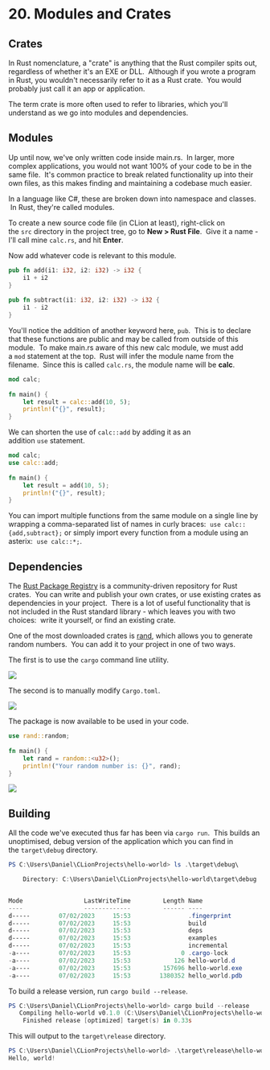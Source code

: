 # 20. Modules and Crates

## Crates

In Rust nomenclature, a "crate" is anything that the Rust compiler spits out, regardless of whether it's an EXE or DLL.  Although if you wrote a program in Rust, you wouldn't necessarily refer to it as a Rust crate.  You would probably just call it an app or application.

The term crate is more often used to refer to libraries, which you'll understand as we go into modules and dependencies.

## Modules

Up until now, we've only written code inside main.rs.  In larger, more complex applications, you would not want 100% of your code to be in the same file.  It's common practice to break related functionality up into their own files, as this makes finding and maintaining a codebase much easier.

In a language like C#, these are broken down into namespace and classes.  In Rust, they're called modules.

To create a new source code file (in CLion at least), right-click on the `src` directory in the project tree, go to **New > Rust File**.  Give it a name - I'll call mine `calc.rs`, and hit **Enter**.

Now add whatever code is relevant to this module.

```rust
pub fn add(i1: i32, i2: i32) -> i32 {  
    i1 + i2  
}  
  
pub fn subtract(i1: i32, i2: i32) -> i32 {  
    i1 - i2  
}
```

You'll notice the addition of another keyword here, `pub`.  This is to declare that these functions are public and may be called from outside of this module.  To make main.rs aware of this new calc module, we must add a `mod` statement at the top.  Rust will infer the module name from the filename.  Since this is called `calc.rs`, the module name will be **calc**.

```rust
mod calc;  
  
fn main() {  
    let result = calc::add(10, 5);  
    println!("{}", result);  
}
```

We can shorten the use of `calc::add` by adding it as an addition `use` statement.

```rust
mod calc;  
use calc::add;  
  
fn main() {  
    let result = add(10, 5);  
    println!("{}", result);  
}
```

You can import multiple functions from the same module on a single line by wrapping a comma-separated list of names in curly braces:  `use calc::{add,subtract};` or simply import every function from a module using an asterix:  `use calc::*;`.

## Dependencies

The [Rust Package Registry](https://crates.io/) is a community-driven repository for Rust crates.  You can write and publish your own crates, or use existing crates as dependencies in your project.  There is a lot of useful functionality that is not included in the Rust standard library - which leaves you with two choices:  write it yourself, or find an existing crate.

One of the most downloaded crates is [rand](https://crates.io/crates/rand), which allows you to generate random numbers.  You can add it to your project in one of two ways.

The first is to use the `cargo` command line utility.

![](https://files.cdn.thinkific.com/file_uploads/584845/images/204/fa2/641/cargo-add.png)

The second is to manually modify `Cargo.toml`.

![](https://files.cdn.thinkific.com/file_uploads/584845/images/49a/323/507/toml.png)

The package is now available to be used in your code.

```rust
use rand::random;  
  
fn main() {  
    let rand = random::<u32>();  
    println!("Your random number is: {}", rand);  
}
```

![](https://files.cdn.thinkific.com/file_uploads/584845/images/329/64c/539/rand-output.png)

## Building

All the code we've executed thus far has been via `cargo run`.  This builds an unoptimised, debug version of the application which you can find in the `target\debug` directory.
```powershell
PS C:\Users\Daniel\CLionProjects\hello-world> ls .\target\debug\

    Directory: C:\Users\Daniel\CLionProjects\hello-world\target\debug


Mode                 LastWriteTime         Length Name
----                 -------------         ------ ----
d-----        07/02/2023     15:53                .fingerprint
d-----        07/02/2023     15:53                build
d-----        07/02/2023     15:53                deps
d-----        07/02/2023     15:53                examples
d-----        07/02/2023     15:53                incremental
-a----        07/02/2023     15:53              0 .cargo-lock
-a----        07/02/2023     15:53            126 hello-world.d
-a----        07/02/2023     15:53         157696 hello-world.exe
-a----        07/02/2023     15:53        1380352 hello_world.pdb
```

To build a release version, run `cargo build --release`.
```powershell
PS C:\Users\Daniel\CLionProjects\hello-world> cargo build --release
   Compiling hello-world v0.1.0 (C:\Users\Daniel\CLionProjects\hello-world)
    Finished release [optimized] target(s) in 0.33s
```
  

This will output to the `target\release` directory.
```powershell
PS C:\Users\Daniel\CLionProjects\hello-world> .\target\release\hello-world.exe
Hello, world!
```